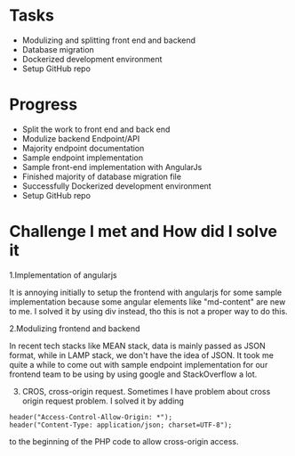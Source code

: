 # Tasks
- Modulizing and splitting front end and backend
- Database migration
- Dockerized development environment
- Setup GitHub repo

# Progress
- Split the work to front end and back end
- Modulize backend Endpoint/API
- Majority endpoint documentation
- Sample endpoint implementation
- Sample front-end implementation with AngularJs 
- Finished majority of database migration file
- Successfully Dockerized development environment
- Setup GitHub repo


# Challenge I met and How did I solve it
1.Implementation of angularjs

It is annoying initially to setup the frontend with angularjs for some sample implementation because some angular elements like "md-content" are new to me. I solved it by using div instead, tho this is not a proper way to do this.

2.Modulizing frontend and backend

In recent tech stacks like MEAN stack, data is mainly passed as JSON format, while in LAMP stack, we don't have the idea of JSON. It took me quite a while to come out with sample endpoint implementation for our frontend team to be using by using google and StackOverflow a lot.

3. CROS, cross-origin request.
Sometimes I have problem about cross origin request problem. I solved it by adding 
```
header("Access-Control-Allow-Origin: *");
header("Content-Type: application/json; charset=UTF-8");
```

to the beginning of the PHP code to allow cross-origin access.